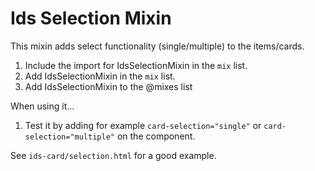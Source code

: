 # Ids Selection Mixin

This mixin adds select functionality (single/multiple) to the items/cards.

1. Include the import for IdsSelectionMixin in the `mix` list.
1. Add IdsSelectionMixin in the `mix` list.
1. Add IdsSelectionMixin to the @mixes list

When using it...

1. Test it by adding for example `card-selection="single"` or `card-selection="multiple"` on the component.

See `ids-card/selection.html` for a good example.
